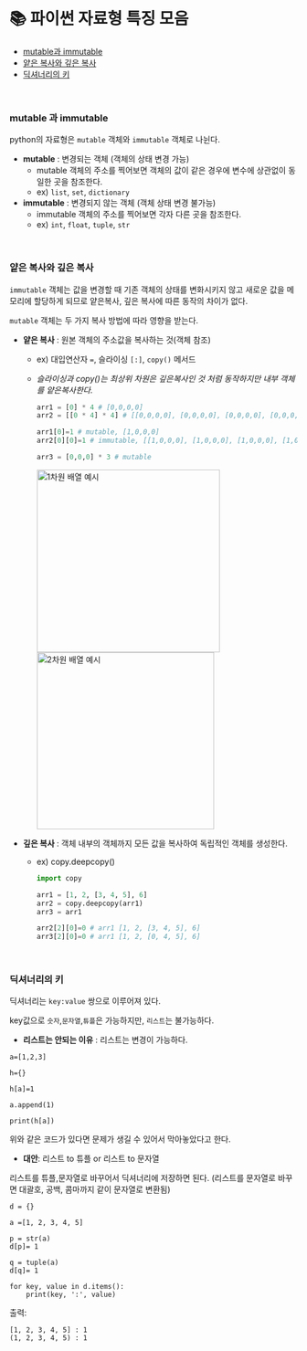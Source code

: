 # 📚 파이썬 자료형 특징 모음

- [mutable과 immutable](https://github.com/da-in/algorithm-study/blob/main/✨%20효과%20만점%20코딩테스트%20Cheat%20Sheet!/📚%20파이썬%20자료형%20특징%20모음.md#mutable-과-immutable)
- [얕은 복사와 깊은 복사](https://github.com/da-in/algorithm-study/blob/main/✨%20효과%20만점%20코딩테스트%20Cheat%20Sheet!/📚%20파이썬%20자료형%20특징%20모음.md#얕은-복사와-깊은-복사)
- [딕셔너리의 키](https://github.com/da-in/algorithm-study/blob/main/✨%20효과%20만점%20코딩테스트%20Cheat%20Sheet!/📚%20파이썬%20자료형%20특징%20모음.md#딕셔너리의-키)

<br/>

### mutable 과 immutable

python의 자료형은 `mutable` 객체와 `immutable` 객체로 나뉜다.

- **mutable** : 변경되는 객체 (객체의 상태 변경 가능)
  - mutable 객체의 주소를 찍어보면 객체의 값이 같은 경우에 변수에 상관없이 동일한 곳을 참조한다.
  - ex) `list`, `set`, `dictionary`
- **immutable** : 변경되지 않는 객체 (객체 상태 변경 불가능)
  - immutable 객체의 주소를 찍어보면 각자 다른 곳을 참조한다.
  - ex) `int`, `float`, `tuple`, `str`

<br/>

### 얕은 복사와 깊은 복사

`immutable` 객체는 값을 변경할 때 기존 객체의 상태를 변화시키지 않고 새로운 값을 메모리에 할당하게 되므로 얕은복사, 깊은 복사에 따른 동작의 차이가 없다.

`mutable` 객체는 두 가지 복사 방법에 따라 영향을 받는다.

- **얕은 복사** : 원본 객체의 주소값을 복사하는 것(객체 참조)

  - ex) 대입연산자 `=`, 슬라이싱 `[:]`, `copy()` 메서드
  - _슬라이싱과 copy()는 최상위 차원은 깊은복사인 것 처럼 동작하지만 내부 객체를 얕은복사한다._

    ```py
    arr1 = [0] * 4 # [0,0,0,0]
    arr2 = [[0 * 4] * 4] # [[0,0,0,0], [0,0,0,0], [0,0,0,0], [0,0,0,0]]

    arr1[0]=1 # mutable, [1,0,0,0]
    arr2[0][0]=1 # immutable, [[1,0,0,0], [1,0,0,0], [1,0,0,0], [1,0,0,0]]

    arr3 = [0,0,0] * 3 # mutable
    ```
    <div>
      <img alt="1차원 배열 예시" src="https://user-images.githubusercontent.com/53565255/217977160-07145113-c275-4e2d-8ad9-08fce3d18b29.png" width="320" >
      <img alt="2차원 배열 예시" src="https://user-images.githubusercontent.com/53565255/217977207-39fa5bb3-c6fe-40b7-bb9f-83179dfcf108.png" width="310" >
    </div>

- **깊은 복사** : 객체 내부의 객체까지 모든 값을 복사하여 독립적인 객체를 생성한다.

  - ex) copy.deepcopy()

    ```py
    import copy

    arr1 = [1, 2, [3, 4, 5], 6]
    arr2 = copy.deepcopy(arr1)
    arr3 = arr1

    arr2[2][0]=0 # arr1 [1, 2, [3, 4, 5], 6]
    arr3[2][0]=0 # arr1 [1, 2, [0, 4, 5], 6]
    ```
    
<br/>

### 딕셔너리의 키
딕셔너리는 `key:value` 쌍으로 이루어져 있다.

key값으로 `숫자`,`문자열`,`튜플`은 가능하지만, `리스트`는 불가능하다.

- **리스트는 안되는 이유** : 리스트는 변경이 가능하다.

```
a=[1,2,3]

h={}

h[a]=1

a.append(1)

print(h[a])

```


위와 같은 코드가 있다면 문제가 생길 수 있어서 막아놓았다고 한다.

- **대안**: 리스트 to 튜플 or 리스트 to 문자열

리스트를 튜플,문자열로 바꾸어서 딕셔너리에 저장하면 된다. (리스트를 문자열로 바꾸면 대괄호, 공백, 콤마까지 같이 문자열로 변환됨)

```
d = {} 
  
a =[1, 2, 3, 4, 5]

p = str(a)
d[p]= 1
  
q = tuple(a) 
d[q]= 1
  
for key, value in d.items():
    print(key, ':', value)
```

출력:

```
[1, 2, 3, 4, 5] : 1
(1, 2, 3, 4, 5) : 1
```


